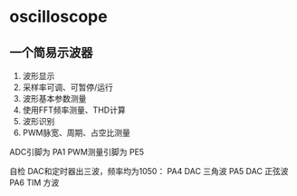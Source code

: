 # oscilloscope

## 一个简易示波器
1. 波形显示
2. 采样率可调、可暂停/运行
3. 波形基本参数测量
4. 使用FFT频率测量、THD计算
5. 波形识别
6. PWM脉宽、周期、占空比测量

ADC引脚为 PA1
PWM测量引脚为 PE5

自检 DAC和定时器出三波，频率均为1050：
PA4 DAC 三角波
PA5 DAC 正弦波
PA6 TIM 方波
